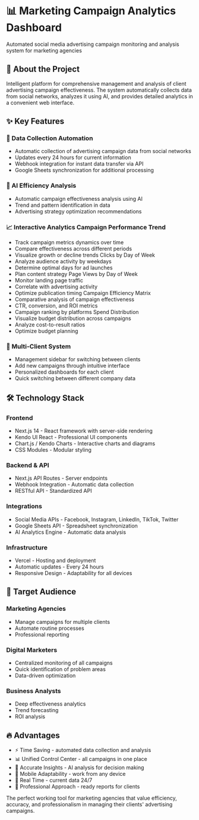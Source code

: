 # 📊 Marketing Campaign Analytics Dashboard
Automated social media advertising campaign monitoring and analysis system for marketing agencies

## 🚀 About the Project

Intelligent platform for comprehensive management and analysis of client advertising campaign effectiveness. The system automatically collects data from social networks, analyzes it using AI, and provides detailed analytics in a convenient web interface.

## ✨ Key Features
### 🔄 Data Collection Automation

- Automatic collection of advertising campaign data from social networks
- Updates every 24 hours for current information
- Webhook integration for instant data transfer via API
- Google Sheets synchronization for additional processing

### 🤖 AI Efficiency Analysis

- Automatic campaign effectiveness analysis using AI
- Trend and pattern identification in data
- Advertising strategy optimization recommendations

### 📈 Interactive Analytics Campaign Performance Trend
- Track campaign metrics dynamics over time
- Compare effectiveness across different periods
- Visualize growth or decline trends Clicks by Day of Week
- Analyze audience activity by weekdays
- Determine optimal days for ad launches
- Plan content strategy Page Views by Day of Week
- Monitor landing page traffic
- Correlate with advertising activity
- Optimize publication timing Campaign Efficiency Matrix
- Comparative analysis of campaign effectiveness
- CTR, conversion, and ROI metrics
- Campaign ranking by platforms Spend Distribution
- Visualize budget distribution across campaigns
- Analyze cost-to-result ratios
- Optimize budget planning

### 🏢 Multi-Client System

- Management sidebar for switching between clients
- Add new campaigns through intuitive interface
- Personalized dashboards for each client
- Quick switching between different company data

## 🛠 Technology Stack

### Frontend
- Next.js 14 - React framework with server-side rendering
- Kendo UI React - Professional UI components
- Chart.js / Kendo Charts - Interactive charts and diagrams
- CSS Modules - Modular styling

### Backend & API
- Next.js API Routes - Server endpoints
- Webhook Integration - Automatic data collection
- RESTful API - Standardized API

### Integrations

- Social Media APIs - Facebook, Instagram, LinkedIn, TikTok, Twitter
- Google Sheets API - Spreadsheet synchronization
- AI Analytics Engine - Automatic data analysis

### Infrastructure
- Vercel - Hosting and deployment
- Automatic updates - Every 24 hours
- Responsive Design - Adaptability for all devices

## 🎯 Target Audience

### Marketing Agencies
- Manage campaigns for multiple clients
- Automate routine processes
- Professional reporting

### Digital Marketers

- Centralized monitoring of all campaigns
- Quick identification of problem areas
- Data-driven optimization

### Business Analysts

- Deep effectiveness analytics
- Trend forecasting
- ROI analysis

## 🔥 Advantages
- ⚡ Time Saving - automated data collection and analysis
- 📊 Unified Control Center - all campaigns in one place
- 🎯 Accurate Insights - AI analysis for decision making
- 📱 Mobile Adaptability - work from any device
- 🔄 Real Time - current data 24/7
- 💼 Professional Approach - ready reports for clients

The perfect working tool for marketing agencies that value efficiency, accuracy, and professionalism in managing their clients' advertising campaigns.
